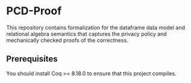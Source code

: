 # PCD-Proof

This repository contains formalization for the dataframe data model and relational algebra semantics that captures the privacy policy and mechanically checked proofs of the correctness.

## Prerequisites

You should install Coq >= 8.18.0 to ensure that this project compiles.